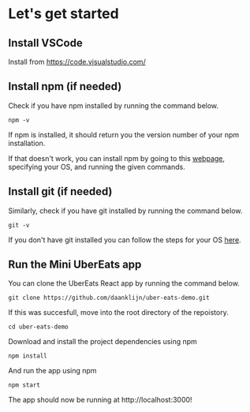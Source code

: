 # Let's get started


## Install VSCode
Install from https://code.visualstudio.com/


## Install npm (if needed)
Check if you have npm installed by running the command below.
```
npm -v
```
If npm is installed, it should return you the version number of your npm installation.

If that doesn't work, you can install npm by going to this [webpage](https://nodejs.org/en/download/package-manager), specifying your OS, and running the given commands.


## Install git (if needed)
Similarly, check if you have git installed by running the command below.
```
git -v
```

If you don't have git installed you can follow the steps for your OS [here](https://git-scm.com/book/en/v2/Getting-Started-Installing-Git).


## Run the Mini UberEats app
You can clone the UberEats React app by running the command below.
```
git clone https://github.com/daanklijn/uber-eats-demo.git
```
If this was succesfull, move into the root directory of the repoistory.
```
cd uber-eats-demo
```

Download and install the project dependencies using npm
```
npm install
```

And run the app using npm
```
npm start
```

The app should now be running at http://localhost:3000!
